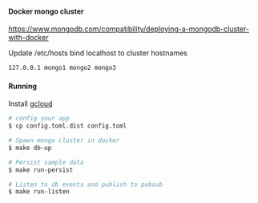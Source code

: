 #### Docker mongo cluster
https://www.mongodb.com/compatibility/deploying-a-mongodb-cluster-with-docker

Update /etc/hosts bind localhost to cluster hostnames

```sh
127.0.0.1 mongo1 mongo2 mongo3
```

#### Running

Install [gcloud](https://cloud.google.com/sdk/docs/install)

```sh
# config your app
$ cp config.toml.dist config.toml

# Spawn mongo cluster in docker
$ make db-up

# Persist sample data
$ make run-persist

# Listen to db events and publish to pubsub
$ make run-listen
```
